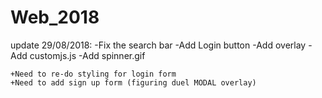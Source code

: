 # Web_2018

update 29/08/2018: 
	-Fix the search bar
	-Add Login button
	-Add overlay
	-Add customjs.js
	-Add spinner.gif

	+Need to re-do styling for login form
	+Need to add sign up form (figuring duel MODAL overlay)
